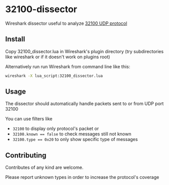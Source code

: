 # 32100-dissector
Wireshark dissector useful to analyze [32100 UDP protocol](https://github.com/fbertone/lib32100/wiki)

## Install
Copy 32100_dissector.lua in Wireshark's plugin directory (try subdirectories like wireshark or <version> if it doesn't work on plugins root)

Alternatively run run Wireshark from command line like this:

```bash
wireshark -X lua_script:32100_dissector.lua
```

## Usage
The dissector should automatically handle packets sent to or from UDP port 32100

You can use filters like
* `32100` to display only protocol's packet or
* `32100.known == false` to check messages still not known
* `32100.type == 0x20` to only show specific type of messages

## Contributing
Contributes of any kind are welcome.

Please report unknown types in order to increase the protocol's coverage
